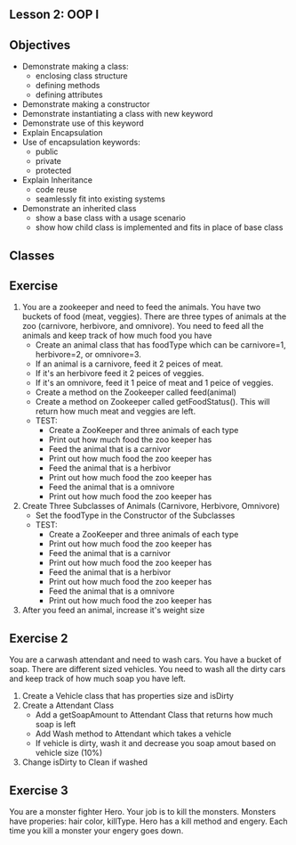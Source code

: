 Lesson 2: OOP I
---

Objectives
------
* Demonstrate making a class:
    * enclosing class structure
    * defining methods
    * defining attributes
* Demonstrate making a constructor
* Demonstrate instantiating a class with new keyword
* Demonstrate use of this keyword
* Explain Encapsulation
* Use of encapsulation keywords:
    * public
	* private
	* protected
* Explain Inheritance
	* code reuse
	* seamlessly fit into existing systems 
* Demonstrate an inherited class
	* show a base class with a usage scenario
	* show how child class is implemented and fits in place of base class
	
Classes
-------


Exercise
------
1. You are a zookeeper and need to feed the animals. You have two buckets of food (meat, veggies). There are three types of animals at the zoo (carnivore, herbivore, and omnivore). You need to feed all the animals and keep track of how much food you have
	* Create an animal class that has foodType which can be carnivore=1, herbivore=2, or omnivore=3. 
	* If an animal is a carnivore, feed it 2 peices of meat.
	* If it's an herbivore feed it 2 peices of veggies. 
	* If it's an omnivore, feed it 1 peice of meat and 1 peice of veggies. 
	* Create a method on the Zookeeper called feed(animal)
	* Create a method on Zookeeper called getFoodStatus(). This will return how much meat and 	veggies are left.
	* TEST: 
		* Create a ZooKeeper and three animals of each type
		* Print out how much food the zoo keeper has
		* Feed the animal that is a carnivor
		* Print out how much food the zoo keeper has
		* Feed the animal that is a herbivor
		* Print out how much food the zoo keeper has
		* Feed the animal that is a omnivore
		* Print out how much food the zoo keeper has
2. Create Three Subclasses of Animals (Carnivore, Herbivore, Omnivore)
	* Set the foodType in the Constructor of the Subclasses
	* TEST: 
		* Create a ZooKeeper and three animals of each type
		* Print out how much food the zoo keeper has
		* Feed the animal that is a carnivor
		* Print out how much food the zoo keeper has
		* Feed the animal that is a herbivor
		* Print out how much food the zoo keeper has
		* Feed the animal that is a omnivore
		* Print out how much food the zoo keeper has
3. After you feed an animal, increase it's weight size

Exercise 2
------
You are a carwash attendant and need to wash cars. You have a bucket of soap. There are different sized vehicles. You need to wash all the dirty cars and keep track of how much soap you have left.

1. Create a Vehicle class that has properties size and isDirty
2. Create a Attendant Class
	* Add a getSoapAmount to Attendant Class that returns how much soap is left
	* Add Wash method to Attendant which takes a vehicle
   	* If vehicle is dirty, wash it and decrease you soap amout based on vehicle size (10%)
5. Change isDirty to Clean if washed
	
Exercise 3
---
You are a monster fighter Hero. Your job is to kill the monsters. Monsters have properies: hair color, killType. Hero has a kill method and engery. Each time you kill a monster your engery goes down. 


